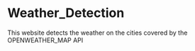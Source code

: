 # Weather_Detection
This website detects the weather on the cities covered by the OPENWEATHER_MAP API
